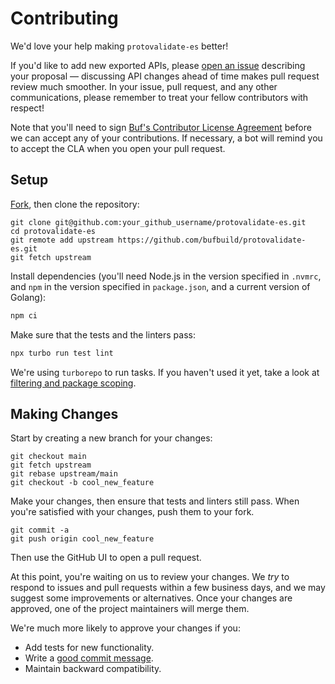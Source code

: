 # Contributing

We'd love your help making `protovalidate-es` better!

If you'd like to add new exported APIs, please [open an issue][open-issue]
describing your proposal &mdash; discussing API changes ahead of time makes
pull request review much smoother. In your issue, pull request, and any other
communications, please remember to treat your fellow contributors with
respect!

Note that you'll need to sign [Buf's Contributor License Agreement][cla]
before we can accept any of your contributions. If necessary, a bot will remind
you to accept the CLA when you open your pull request.

## Setup

[Fork][fork], then clone the repository:

```
git clone git@github.com:your_github_username/protovalidate-es.git
cd protovalidate-es
git remote add upstream https://github.com/bufbuild/protovalidate-es.git
git fetch upstream
```

Install dependencies (you'll need Node.js in the version specified in `.nvmrc`,
and `npm` in the version specified in `package.json`, and a current version of Golang):

```bash
npm ci
```

Make sure that the tests and the linters pass:

```bash
npx turbo run test lint
```

We're using `turborepo` to run tasks. If you haven't used it yet, take a look at
[filtering and package scoping](https://turbo.build/repo/docs/crafting-your-repository/running-tasks).

## Making Changes

Start by creating a new branch for your changes:

```
git checkout main
git fetch upstream
git rebase upstream/main
git checkout -b cool_new_feature
```

Make your changes, then ensure that tests and linters still pass.
When you're satisfied with your changes, push them to your fork.

```
git commit -a
git push origin cool_new_feature
```

Then use the GitHub UI to open a pull request.

At this point, you're waiting on us to review your changes. We _try_ to respond
to issues and pull requests within a few business days, and we may suggest some
improvements or alternatives. Once your changes are approved, one of the
project maintainers will merge them.

We're much more likely to approve your changes if you:

- Add tests for new functionality.
- Write a [good commit message][commit-message].
- Maintain backward compatibility.

[fork]: https://github.com/bufbuild/protovalidate-es/fork
[open-issue]: https://github.com/bufbuild/protovalidate-es/issues/new
[cla]: https://cla-assistant.io/bufbuild/protovalidate-es
[commit-message]: http://tbaggery.com/2008/04/19/a-note-about-git-commit-messages.html
